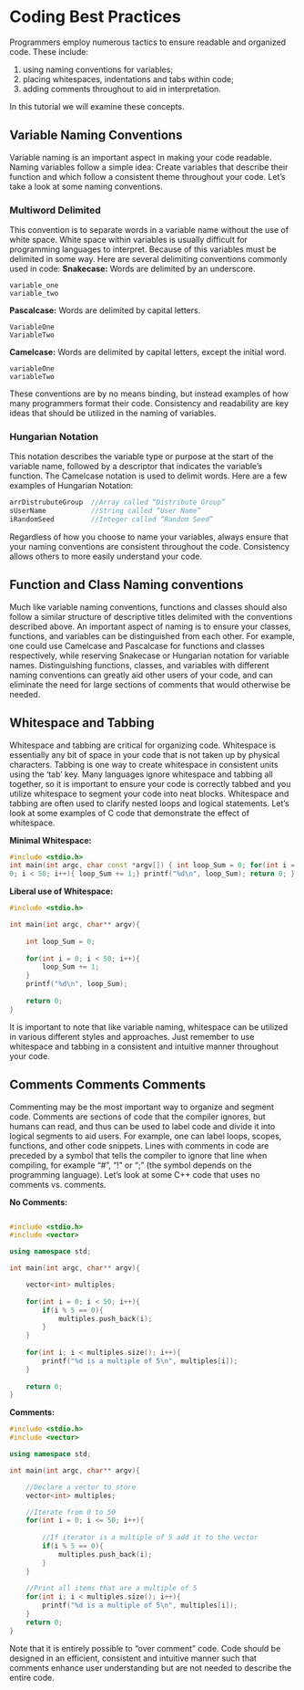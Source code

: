 # Coding Best Practices

Programmers employ numerous tactics to ensure readable and organized code. These include:

1. using naming conventions for variables; 
2. placing whitespaces, indentations and tabs within code;
3. adding comments throughout to aid in interpretation. 

In this tutorial we will examine these concepts.

## Variable Naming Conventions

Variable naming is an important aspect in making your code readable. Naming variables
follow a simple idea: Create variables that describe their function and which follow a
consistent theme throughout your code. Let’s take a look at some naming conventions.

### Multiword Delimited

This convention is to separate words in a variable name without the use of white space.
White space within variables is usually difficult for programming languages to interpret.
Because of this variables must be delimited in some way. Here are several delimiting
conventions commonly used in code:
__Snakecase:__ Words are delimited by an underscore.

```
variable_one
variable_two
```

__Pascalcase:__ Words are delimited by capital letters.
```
VariableOne
VariableTwo
```

__Camelcase:__ Words are delimited by capital letters, except the initial word.
```
variableOne
variableTwo
```

These conventions are by no means binding, but instead examples of how many
programmers format their code. Consistency and readability are key ideas that should
be utilized in the naming of variables.

### Hungarian Notation

This notation describes the variable type or purpose at the start of the variable name,
followed by a descriptor that indicates the variable’s function. The Camelcase notation
is used to delimit words. Here are a few examples of Hungarian Notation:
```c++
arrDistrubuteGroup  //Array called “Distribute Group”
sUserName           //String called “User Name”
iRandomSeed         //Integer called “Random Seed”
```
Regardless of how you choose to name your variables, always ensure that your naming
conventions are consistent throughout the code. Consistency allows others to more
easily understand your code.

## Function and Class Naming conventions

Much like variable naming conventions, functions and classes should also follow a
similar structure of descriptive titles delimited with the conventions described above. An
important aspect of naming is to ensure your classes, functions, and variables can be
distinguished from each other. For example, one could use Camelcase and Pascalcase
for functions and classes respectively, while reserving Snakecase or Hungarian notation
for variable names. Distinguishing functions, classes, and variables with different
naming conventions can greatly aid other users of your code, and can eliminate the
need for large sections of comments that would otherwise be needed.

## Whitespace and Tabbing

Whitespace and tabbing are critical for organizing code. Whitespace is essentially any
bit of space in your code that is not taken up by physical characters. Tabbing is one way
to create whitespace in consistent units using the ‘tab’ key. Many languages ignore
whitespace and tabbing all together, so it is important to ensure your code is correctly
tabbed and you utilize whitespace to segment your code into neat blocks. Whitespace
and tabbing are often used to clarify nested loops and logical statements. Let’s look at
some examples of C code that demonstrate the effect of whitespace.

__Minimal Whitespace:__
```c++
#include <stdio.h>
int main(int argc, char const *argv[]) { int loop_Sum = 0; for(int i =
0; i < 50; i++){ loop_Sum += 1;} printf("%d\n", loop_Sum); return 0; }
```

__Liberal use of Whitespace:__
```c++
#include <stdio.h>

int main(int argc, char** argv){
    
    int loop_Sum = 0;
    
    for(int i = 0; i < 50; i++){
        loop_Sum += 1;
    }
    printf("%d\n", loop_Sum);
    
    return 0;
}
```
It is important to note that like variable naming, whitespace can be utilized in various
different styles and approaches. Just remember to use whitespace and tabbing in a
consistent and intuitive manner throughout your code.

## Comments Comments Comments
Commenting may be the most important way to organize and segment code. Comments
are sections of code that the compiler ignores, but humans can read, and thus can be
used to label code and divide it into logical segments to aid users. For example, one
can label loops, scopes, functions, and other code snippets. Lines with comments in
code are preceded by a symbol that tells the compiler to ignore that line when
compiling, for example “#”, “!” or “;” (the symbol depends on the programming
language). Let’s look at some C++ code that uses no comments vs. comments.

__No Comments:__
```c++

#include <stdio.h>
#include <vector>

using namespace std;

int main(int argc, char** argv){

    vector<int> multiples;
    
    for(int i = 0; i < 50; i++){
        if(i % 5 == 0){
            multiples.push_back(i);
        }
    }
    
    for(int i; i < multiples.size(); i++){
        printf("%d is a multiple of 5\n", multiples[i]);
    }
    
    return 0;
}
```

__Comments:__
```c++
#include <stdio.h>
#include <vector>

using namespace std;

int main(int argc, char** argv){

    //Declare a vector to store
    vector<int> multiples;

    //Iterate from 0 to 50
    for(int i = 0; i <= 50; i++){
        
        //If iterator is a multiple of 5 add it to the vector
        if(i % 5 == 0){
            multiples.push_back(i);
        }
    }
    
    //Print all items that are a multiple of 5
    for(int i; i < multiples.size(); i++){
        printf("%d is a multiple of 5\n", multiples[i]);
    }
    return 0;
}
```
Note that it is entirely possible to “over comment” code. Code should be designed in an
efficient, consistent and intuitive manner such that comments enhance user
understanding but are not needed to describe the entire code.

